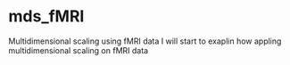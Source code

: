 # mds_fMRI
Multidimensional scaling using fMRI data
I will start to exaplin how appling multidimensional scaling on fMRI data
